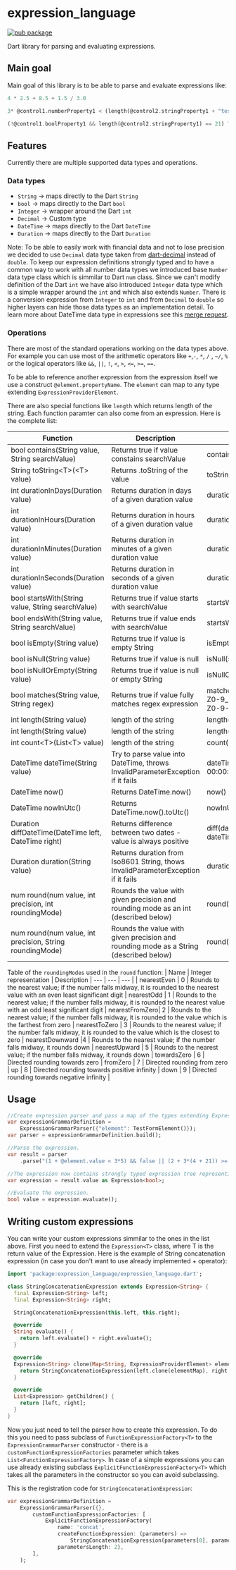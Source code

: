 # expression_language

[![pub package](https://img.shields.io/pub/v/expression_language.svg)](https://pub.dev/packages/expression_language)

Dart library for parsing and evaluating expressions.

## Main goal

Main goal of this library is to be able to parse and evaluate expressions like: 
```dart
4 * 2.5 + 8.5 + 1.5 / 3.0
```
```dart
3* @control1.numberProperty1 < (length(@control2.stringProperty1 + "test string") - 42)
```
```dart
(!@control1.boolProperty1 && length(@control2.stringProperty1) == 21) ? "string1" : "string2"
```

## Features

Currently there are multiple supported data types and operations.

### Data types
* `String` -> maps directly to the Dart `String`
* `bool` -> maps directly to the Dart `bool`
* `Integer` -> wrapper around the Dart `int`
* `Decimal` -> Custom type
* `DateTime` -> maps directly to the Dart `DateTime`
* `Duration` -> maps directly to the Dart `Duration`

Note: To be able to easily work with financial data and not to lose precision we decided to use `Decimal` data type taken from [dart-decimal](https://github.com/a14n/dart-decimal) instead of `double`. To keep our expression definitions strongly typed and to have a common way to work with all number data types we introduced base `Number` data type class which is simmilar to Dart `num` class. Since we can't modify definition of the Dart `int` we have also introduced `Integer` data type which is a simple wrapper around the `int` and which also extends `Number`. There is a conversion expression from `Integer` to `int` and from `Decimal` to `double` so higher layers can hide those data types as an implementation detail.
To learn more about DateTime data type in expressions see this [merge request](https://github.com/markphillips100/flutter_dynamic_forms/pull/9).

### Operations
There are most of the standard operations working on the data types above. For example you can use most of the arithmetic operators like `+`,`-`, `*`, `/` , `~/`, `%` or the logical operators like `&&`, `||`, `!`, `<`, `>`, `<=`, `>=`, `==`.

To be able to reference another expression from the expression itself we use a construct `@element.propertyName`. The `element` can map to any type extending `ExpressionProviderElement`.

There are also special functions like `length` which returns length of the string. Each function paramter can also come from an expression. 
Here is the complete list:

| Function | Description | Sample |
| --- | --- | --- |
| bool contains(String value, String searchValue) | Returns true if value constains searchValue | contains("abcd", "bc") |
| String toString&lt;T>(&lt;T> value) | Returns .toString of the value | toString(5) |
| int durationInDays(Duration value) | Returns duration in days of a given duration value | durationInDays(duration("P5D1H")) |
| int durationInHours(Duration value) | Returns duration in hours of a given duration value | durationInHours(duration("P5D1H")) |
| int durationInMinutes(Duration value) | Returns duration in minutes of a given duration value | durationInMinutes(duration("P5D1H")) |
| int durationInSeconds(Duration value) | Returns duration in seconds of a given duration value | durationInSeconds(duration("P5D1H")) |
| bool startsWith(String value, String searchValue) | Returns true if value starts with searchValue | startsWith("Hello", "He") |
| bool endsWith(String value, String searchValue) | Returns true if value ends with searchValue | startsWith("Hello", "lo") |
| bool isEmpty(String value) | Returns true if value is empty String | isEmpty("") |
| bool isNull(String value) | Returns true if value is null | isNull(someNullExpression) |
| bool isNullOrEmpty(String value) | Returns true if value is null or empty String | isNullOrEmpty("") |
| bool matches(String value, String regex) | Returns true if value fully matches regex expression | matches("test@email.com","^[a-zA-Z0-9_.+-]+@[a-zA-Z0-9-]+\.[a-zA-Z0-9-]+$") |
| int length(String value) | length of the string | length("Hi") |
| int length(String value) | length of the string | length("Hi") |
| int count&lt;T>(List&lt;T> value) | length of the string | count(@element.array) |
| DateTime dateTime(String value) | Try to parse value into DateTime, throws InvalidParameterException if it fails | dateTime("1978-03-20 00:00:00.000") |
| DateTime now() | Returns DateTime.now() | now() |
| DateTime nowInUtc() | Returns DateTime.now().toUtc() | nowInUtc() |
| Duration diffDateTime(DateTime left, DateTime right) | Returns difference between two dates - value is always positive |  diff(dateTime("1978-03-20"), dateTime("1976-03-20"))
| Duration duration(String value) | Returns duration from Iso8601 String, thows InvalidParameterException if it fails | duration("P5D1H") |
| num round(num value, int precision, int roundingMode) | Rounds the value with given precision and rounding mode as an int (described below) | round(1.5, 2, 0) |
| num round(num value, int precision, String roundingMode) | Rounds the value with given precision and rounding mode as a String (described below) | round(13.5, 0, "nearestEven") |


Table of the `roundingModes` used in the `round` function:
| Name | Integer representation | Description
| --- | --- | --- |
| nearestEven | 0 | Rounds to the nearest value; if the number falls midway, it is rounded to the nearest value with an even least significant digit |
  nearestOdd | 1 | Rounds to the nearest value; if the number falls midway, it is rounded to the nearest value with an odd least significant digit |
  nearestFromZero| 2 | Rounds to the nearest value; if the number falls midway, it is rounded to the value which is the farthest from zero |
  nearestToZero | 3 | Rounds to the nearest value; if the number falls midway, it is rounded to the value which is the closest to zero |
  nearestDownward |4 | Rounds to the nearest value; if the number falls midway, it rounds down |
  nearestUpward | 5 | Rounds to the nearest value; if the number falls midway, it rounds down |
  towardsZero | 6 | Directed rounding towards zero |
  fromZero | 7 | Directed rounding from zero |
  up | 8 | Directed rounding towards positive infinity |
  down | 9 | Directed rounding towards negative infinity |

## Usage

```dart
//Create expression parser and pass a map of the types extending ExpressionProviderElement which can hold other expressions.
var expressionGrammarDefinition =
    ExpressionGrammarParser({"element": TestFormElement()});
var parser = expressionGrammarDefinition.build();

//Parse the expression.
var result = parser
    .parse("(1 + @element.value < 3*5) && false || (2 + 3*(4 + 21)) >= 15");

//The expression now contains strongly typed expression tree representing the expression above.
var expression = result.value as Expression<bool>;

//Evaluate the expression.
bool value = expression.evaluate();
```

## Writing custom expressions

You can write your custom expressions simmilar to the ones in the list above.
First you need to extend the `Expression<T>` class, where T is the return value of the Expression. Here is the example of String concatenation expression (in case you don't want to use already implemented + operator):

```dart
import 'package:expression_language/expression_language.dart';

class StringConcatenationExpression extends Expression<String> {
  final Expression<String> left;
  final Expression<String> right;

  StringConcatenationExpression(this.left, this.right);

  @override
  String evaluate() {
    return left.evaluate() + right.evaluate();
  }

  @override
  Expression<String> clone(Map<String, ExpressionProviderElement> elementMap) {
    return StringConcatenationExpression(left.clone(elementMap), right.clone(elementMap));
  }

  @override
  List<Expression> getChildren() {
    return [left, right];
  }
}
```

Now you just need to tell the parser how to create this expression. 
To do this you need to pass subclass of `FunctionExpressionFactory<T>` to the `ExpressionGrammarParser` constructor - there is a `customFunctionExpressionFactories` parameter which takes `List<FunctionExpressionFactory>`.
In case of a simple expressions you can use already existing subclass `ExplicitFunctionExpressionFactory<T>` which takes all the parameters in the constructor so you can avoid subclassing.

This is the registration code for `StringConcatenationExpression`:
```dart
var expressionGrammarDefinition =
    ExpressionGrammarParser({}, 
        customFunctionExpressionFactories: [
            ExplicitFunctionExpressionFactory(
                name: 'concat',
                createFunctionExpression: (parameters) =>
                    StringConcatenationExpression(parameters[0], parameters[1]),
                parametersLength: 2),
        ],
    );
```